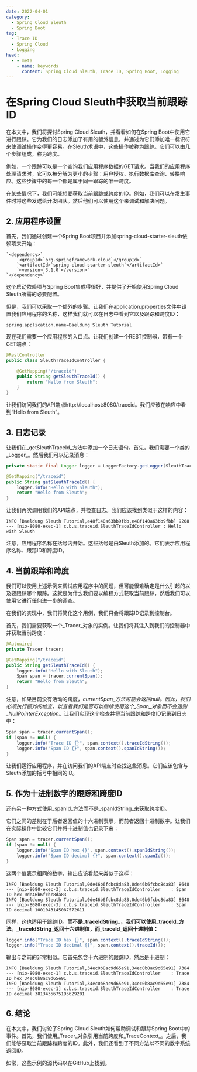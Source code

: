 ```yaml
---
date: 2022-04-01
category:
  - Spring Cloud Sleuth
  - Spring Boot
tag:
  - Trace ID
  - Spring Cloud
  - Logging
head:
  - - meta
    - name: keywords
      content: Spring Cloud Sleuth, Trace ID, Spring Boot, Logging
---
```

# 在Spring Cloud Sleuth中获取当前跟踪ID

在本文中，我们将探讨Spring Cloud Sleuth，并看看如何在Spring Boot中使用它进行跟踪。它为我们的日志添加了有用的额外信息，并通过为它们添加唯一标识符来使调试操作变得更容易。在Sleuth术语中，这些操作被称为跟踪。它们可以由几个步骤组成，称为跨度。

例如，一个跟踪可以是一个查询我们应用程序数据的GET请求。当我们的应用程序处理请求时，它可以被分解为更小的步骤：用户授权、执行数据库查询、转换响应。这些步骤中的每一个都是属于同一跟踪的唯一跨度。

在某些情况下，我们可能想要获取当前跟踪或跨度的ID。例如，我们可以在发生事件时将这些发送给开发团队。然后他们可以使用这个来调试和解决问题。

## 2. 应用程序设置

首先，我们通过创建一个Spring Boot项目并添加spring-cloud-starter-sleuth依赖项来开始：

```
`<dependency>`
    `<groupId>`org.springframework.cloud`</groupId>`
    `<artifactId>`spring-cloud-starter-sleuth`</artifactId>`
    `<version>`3.1.0`</version>`
`</dependency>`
```

这个启动依赖项与Spring Boot集成得很好，并提供了开始使用Spring Cloud Sleuth所需的必要配置。

但是，我们可以采取一个额外的步骤。让我们在application.properties文件中设置我们应用程序的名称，这样我们就可以在日志中看到它以及跟踪和跨度ID：

```
spring.application.name=Baeldung Sleuth Tutorial
```

现在我们需要一个应用程序的入口点。让我们创建一个REST控制器，带有一个GET端点：

```java
@RestController
public class SleuthTraceIdController {

    @GetMapping("/traceid")
    public String getSleuthTraceId() {
        return "Hello from Sleuth";
    }
}
```

让我们访问我们的API端点http://localhost:8080/traceid。我们应该在响应中看到“Hello from Sleuth”。

## 3. 日志记录

让我们在_getSleuthTraceId_方法中添加一个日志语句。首先，我们需要一个类的_Logger_。然后我们可以记录消息：

```java
private static final Logger logger = LoggerFactory.getLogger(SleuthTraceIdController.class);

@GetMapping("/traceid")
public String getSleuthTraceId() {
    logger.info("Hello with Sleuth");
    return "Hello from Sleuth";
}
```

让我们再次调用我们的API端点，并检查日志。我们应该找到类似于这样的内容：

```
INFO [Baeldung Sleuth Tutorial,e48f140a63bb9fbb,e48f140a63bb9fbb] 9208 --- [nio-8080-exec-1] c.b.s.traceid.SleuthTraceIdController : Hello with Sleuth
```

注意，应用程序名称在括号内开始。这些括号是由Sleuth添加的。它们表示应用程序名称、跟踪ID和跨度ID。

## 4. 当前跟踪和跨度

我们可以使用上述示例来调试应用程序中的问题，但可能很难确定是什么引起的以及要跟踪哪个跟踪。这就是为什么我们要以编程方式获取当前跟踪，然后我们可以使用它进行任何进一步的调查。

在我们的实现中，我们将简化这个用例，我们只会将跟踪ID记录到控制台。

首先，我们需要获取一个_Tracer_对象的实例。让我们将其注入到我们的控制器中并获取当前跨度：

```java
@Autowired
private Tracer tracer;

@GetMapping("/traceid")
public String getSleuthTraceId() {
    logger.info("Hello with Sleuth");
    Span span = tracer.currentSpan();
    return "Hello from Sleuth";
}
```

注意，如果目前没有活动的跨度，_currentSpan_方法可能会返回null。因此，我们必须执行额外的检查，以查看我们是否可以继续使用这个_Span_对象而不会遇到_NullPointerException_。让我们实现这个检查并将当前跟踪和跨度ID记录到日志中：

```java
Span span = tracer.currentSpan();
if (span != null) {
    logger.info("Trace ID {}", span.context().traceIdString());
    logger.info("Span ID {}", span.context().spanIdString());
}
```

让我们运行应用程序，并在访问我们的API端点时查找这些消息。它们应该包含与Sleuth添加的括号中相同的ID。

## 5. 作为十进制数字的跟踪和跨度ID

还有另一种方式使用_spanId_方法而不是_spanIdString_来获取跨度ID。

它们之间的差别在于后者返回值的十六进制表示，而前者返回十进制数字。让我们在实际操作中比较它们并将十进制值也记录下来：

```java
Span span = tracer.currentSpan();
if (span != null) {
    logger.info("Span ID hex {}", span.context().spanIdString());
    logger.info("Span ID decimal {}", span.context().spanId());
}
```

这两个值表示相同的数字，输出应该看起来类似于这样：

```
INFO [Baeldung Sleuth Tutorial,0de46b6fcbc8da83,0de46b6fcbc8da83] 8648 --- [nio-8080-exec-3] c.b.s.traceid.SleuthTraceIdController    : Span ID hex 0de46b6fcbc8da83
INFO [Baeldung Sleuth Tutorial,0de46b6fcbc8da83,0de46b6fcbc8da83] 8648 --- [nio-8080-exec-3] c.b.s.traceid.SleuthTraceIdController    : Span ID decimal 1001043145087572611
```

同样，这也适用于跟踪ID。**而不是_traceIdString_，我们可以使用_traceId_方法。_traceIdString_返回十六进制值，而_traceId_返回十进制值：**

```java
logger.info("Trace ID hex {}", span.context().traceIdString());
logger.info("Trace ID decimal {}", span.context().traceId());
```

输出与之前的非常相似。它首先包含十六进制的跟踪ID，然后是十进制：

```
INFO [Baeldung Sleuth Tutorial,34ec0b8ac9d65e91,34ec0b8ac9d65e91] 7384 --- [nio-8080-exec-1] c.b.s.traceid.SleuthTraceIdController    : Trace ID hex 34ec0b8ac9d65e91
INFO [Baeldung Sleuth Tutorial,34ec0b8ac9d65e91,34ec0b8ac9d65e91] 7384 --- [nio-8080-exec-1] c.b.s.traceid.SleuthTraceIdController    : Trace ID decimal 3813435675195629201
```

## 6. 结论

在本文中，我们讨论了Spring Cloud Sleuth如何帮助调试和跟踪Spring Boot中的事件。首先，我们使用_Tracer_对象引用当前跨度和_TraceContext_。之后，我们能够获取当前跟踪和跨度的ID。此外，我们还看到了不同方法以不同的数字系统返回ID。 

如常，这些示例的源代码以在GitHub上找到。